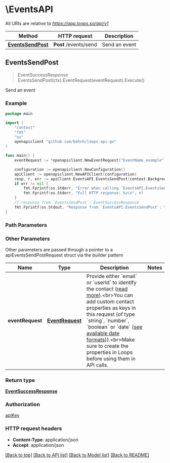 # \EventsAPI

All URIs are relative to *https://app.loops.so/api/v1*

Method | HTTP request | Description
------------- | ------------- | -------------
[**EventsSendPost**](EventsAPI.md#EventsSendPost) | **Post** /events/send | Send an event



## EventsSendPost

> EventSuccessResponse EventsSendPost(ctx).EventRequest(eventRequest).Execute()

Send an event



### Example

```go
package main

import (
	"context"
	"fmt"
	"os"
	openapiclient "github.com/behnh/loops-api-go"
)

func main() {
	eventRequest := *openapiclient.NewEventRequest("EventName_example") // EventRequest | Provide either `email` or `userId` to identify the contact ([read more](https://loops.so/docs/api-reference/send-event#body)).<br>You can add custom contact properties as keys in this request (of type `string`, `number`, `boolean` or `date` ([see available date formats](https://loops.so/docs/contacts/properties#dates))).<br>Make sure to create the properties in Loops before using them in API calls.

	configuration := openapiclient.NewConfiguration()
	apiClient := openapiclient.NewAPIClient(configuration)
	resp, r, err := apiClient.EventsAPI.EventsSendPost(context.Background()).EventRequest(eventRequest).Execute()
	if err != nil {
		fmt.Fprintf(os.Stderr, "Error when calling `EventsAPI.EventsSendPost``: %v\n", err)
		fmt.Fprintf(os.Stderr, "Full HTTP response: %v\n", r)
	}
	// response from `EventsSendPost`: EventSuccessResponse
	fmt.Fprintf(os.Stdout, "Response from `EventsAPI.EventsSendPost`: %v\n", resp)
}
```

### Path Parameters



### Other Parameters

Other parameters are passed through a pointer to a apiEventsSendPostRequest struct via the builder pattern


Name | Type | Description  | Notes
------------- | ------------- | ------------- | -------------
 **eventRequest** | [**EventRequest**](EventRequest.md) | Provide either &#x60;email&#x60; or &#x60;userId&#x60; to identify the contact ([read more](https://loops.so/docs/api-reference/send-event#body)).&lt;br&gt;You can add custom contact properties as keys in this request (of type &#x60;string&#x60;, &#x60;number&#x60;, &#x60;boolean&#x60; or &#x60;date&#x60; ([see available date formats](https://loops.so/docs/contacts/properties#dates))).&lt;br&gt;Make sure to create the properties in Loops before using them in API calls. | 

### Return type

[**EventSuccessResponse**](EventSuccessResponse.md)

### Authorization

[apiKey](../README.md#apiKey)

### HTTP request headers

- **Content-Type**: application/json
- **Accept**: application/json

[[Back to top]](#) [[Back to API list]](../README.md#documentation-for-api-endpoints)
[[Back to Model list]](../README.md#documentation-for-models)
[[Back to README]](../README.md)

